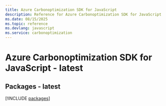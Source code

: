 ```yaml
---
title: Azure Carbonoptimization SDK for JavaScript
description: Reference for Azure Carbonoptimization SDK for JavaScript
ms.date: 08/15/2025
ms.topic: reference
ms.devlang: javascript
ms.service: carbonoptimization
---
```

# Azure Carbonoptimization SDK for JavaScript - latest
## Packages - latest
[!INCLUDE [packages](carbonoptimization-index.md)]